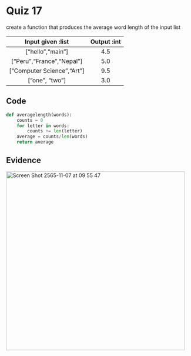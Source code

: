# Quiz 17

create a function that produces the average word length of the input list

|     Input  given :list     | Output :int |
|:--------------------------:|:-----------:|
|      [“hello”,“main”]      |     4.5     |
|  [“Peru”,“France”,“Nepal”] |     5.0     |
| [“Computer Science”,“Art”] |     9.5     |
|       [“one”, “two”]       |     3.0     |

## Code

```py
def averagelength(words):
    counts = 0
    for letter in words:
        counts += len(letter)
    average = counts/len(words)
    return average
```

## Evidence

<img width="486" alt="Screen Shot 2565-11-07 at 09 55 47" src="https://user-images.githubusercontent.com/111941936/200205974-fbbda42f-5267-42e9-ad0d-b2571bb539a1.png">
